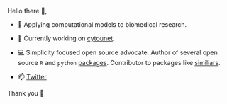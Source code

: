 
Hello there 👋, 



- 🖤  Applying computational models to biomedical research. 

- 👷 Currently working on [cytounet](https://github.com/Nelson-Gon/cytounet). ‍


 - 💻 Simplicity focused open source advocate. Author of several open source `R` and `python` [packages](https://nelson-gon.github.io/projects).
Contributor to packages like [similiars](https://github.com/davidsjoberg/similiars).



- 📫 [Twitter](https://twitter.com/bionelsongon)  


Thank you 🖤

